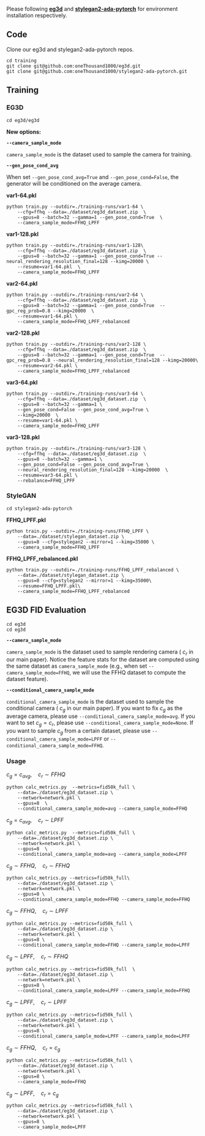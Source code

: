 Please following **[eg3d](https://github.com/NVlabs/eg3d)** and **[stylegan2-ada-pytorch](https://github.com/NVlabs/stylegan2-ada-pytorch)** for environment installation respectively.

## Code

Clone our eg3d and stylegan2-ada-pytorch repos.

```
cd training
git clone git@github.com:oneThousand1000/eg3d.git
git clone git@github.com:oneThousand1000/stylegan2-ada-pytorch.git
```

## Training

### EG3D

```
cd eg3d/eg3d
```

**New options:**

**`--camera_sample_mode`**

`camera_sample_mode` is the dataset used to sample the camera for training.

**`--gen_pose_cond_avg`**

When set `--gen_pose_cond_avg=True` and `--gen_pose_cond=False`, the generator will be conditioned on the average camera.



**var1-64.pkl**

```
python train.py --outdir=./training-runs/var1-64 \
    --cfg=ffhq --data=./dataset/eg3d_dataset.zip  \
    --gpus=8 --batch=32 --gamma=1 --gen_pose_cond=True  \
    --camera_sample_mode=FFHQ_LPFF
```

**var1-128.pkl**

```
python train.py --outdir=./training-runs/var1-128\
    --cfg=ffhq --data=./dataset/eg3d_dataset.zip  \
    --gpus=8 --batch=32 --gamma=1 --gen_pose_cond=True --neural_rendering_resolution_final=128 --kimg=20000 \
    --resume=var1-64.pkl  \
    --camera_sample_mode=FFHQ_LPFF 
```

**var2-64.pkl**

```
python train.py --outdir=./training-runs/var2-64 \
    --cfg=ffhq --data=./dataset/eg3d_dataset.zip  \
    --gpus=8 --batch=32 --gamma=1 --gen_pose_cond=True  --gpc_reg_prob=0.8 --kimg=20000  \
    --resume=var1-64.pkl \
    --camera_sample_mode=FFHQ_LPFF_rebalanced 
```

**var2-128.pkl**

```
python train.py --outdir=./training-runs/var2-128 \
    --cfg=ffhq --data=./dataset/eg3d_dataset.zip  \
    --gpus=8 --batch=32 --gamma=1 --gen_pose_cond=True  --gpc_reg_prob=0.8 --neural_rendering_resolution_final=128 --kimg=20000\
    --resume=var2-64.pkl \
    --camera_sample_mode=FFHQ_LPFF_rebalanced  
```

**var3-64.pkl**

```
python train.py --outdir=./training-runs/var3-64 \
    --cfg=ffhq --data=./dataset/eg3d_dataset.zip  \
    --gpus=8 --batch=32 --gamma=1 \
    --gen_pose_cond=False --gen_pose_cond_avg=True \ 
    --kimg=20000  \
    --resume=var1-64.pkl \
    --camera_sample_mode=FFHQ_LPFF 
```

**var3-128.pkl**

```
python train.py --outdir=./training-runs/var3-128 \
    --cfg=ffhq --data=./dataset/eg3d_dataset.zip  \
    --gpus=8 --batch=32 --gamma=1 \
    --gen_pose_cond=False --gen_pose_cond_avg=True \
    --neural_rendering_resolution_final=128 --kimg=20000  \
    --resume=var3-64.pkl \
    --rebalance=FFHQ_LPFF  
```

### StyleGAN

```
cd stylegan2-ada-pytorch
```

**FFHQ_LPFF.pkl**

```
python train.py --outdir=./training-runs/FFHQ_LPFF \
	--data=./dataset/stylegan_dataset.zip \
	--gpus=8 --cfg=stylegan2 --mirror=1 --kimg=35000 \
	--camera_sample_mode=FFHQ_LPFF
```

**FFHQ_LPFF_rebalanced.pkl**

```
python train.py --outdir=./training-runs/FFHQ_LPFF_rebalanced \
	--data=./dataset/stylegan_dataset.zip \
	--gpus=8 --cfg=stylegan2 --mirror=1 --kimg=35000\
	--resume=FFHQ_LPFF.pkl\
	--camera_sample_mode=FFHQ_LPFF_rebalanced
```



## EG3D FID Evaluation

```
cd eg3d
cd eg3d
```

**`--camera_sample_mode`**

`camera_sample_mode` is the dataset used to sample rendering camera ( $c_r$ in our main paper). Notice the feature stats for the dataset are computed using the same dataset as `camera_sample_mode` (e.g., when set `--camera_sample_mode=FFHQ`, we will use the FFHQ dataset to compute the dataset feature).

**`--conditional_camera_sample_mode`**

`conditional_camera_sample_mode` is the dataset used to sample the conditional camera ( $c_g$ in our main paper). If you want to fix $c_g$ as the average camera, please use `--conditional_camera_sample_mode=avg`. If you want to set $c_g = c_r$, please use `--conditional_camera_sample_mode=None`. If you want to sample $c_g$ from a certain dataset, please use `--conditional_camera_sample_mode=LPFF` or  `--conditional_camera_sample_mode=FFHQ`.

### Usage

$c_g =c_{avg}, \quad c_r \sim FFHQ$

```
python calc_metrics.py  --metrics=fid50k_full \
	--data=./dataset/eg3d_dataset.zip \  
	--network=network.pkl \  
	--gpus=8  \
	--conditional_camera_sample_mode=avg --camera_sample_mode=FFHQ
```

$c_g =c_{avg}, \quad c_r \sim LPFF$

```
python calc_metrics.py  --metrics=fid50k_full \
	--data=./dataset/eg3d_dataset.zip \  
	--network=network.pkl \  
	--gpus=8  \
	--conditional_camera_sample_mode=avg --camera_sample_mode=LPFF
```

$c_g \sim FFHQ, \quad   c_r \sim FFHQ$

```
python calc_metrics.py --metrics=fid50k_full\
	--data=./dataset/eg3d_dataset.zip \
	--network=network.pkl \ 
	--gpus=8 \
	--conditional_camera_sample_mode=FFHQ --camera_sample_mode=FFHQ 
```

$c_g \sim FFHQ, \quad  c_r \sim LPFF$

```
python calc_metrics.py --metrics=fid50k_full \
	--data=./dataset/eg3d_dataset.zip \
	--network=network.pkl \ 
	--gpus=8 \
	--conditional_camera_sample_mode=FFHQ --camera_sample_mode=LPFF
```

$c_g \sim LPFF, \quad c_r \sim FFHQ$

```
python calc_metrics.py --metrics=fid50k_full  \
	--data=./dataset/eg3d_dataset.zip \
	--network=network.pkl \ 
	--gpus=8 \
	--conditional_camera_sample_mode=LPFF --camera_sample_mode=FFHQ 
```

$c_g \sim LPFF, \quad c_r \sim LPFF$

```
python calc_metrics.py --metrics=fid50k_full \
	--data=./dataset/eg3d_dataset.zip \
	--network=network.pkl \ 
	--gpus=8 \
	--conditional_camera_sample_mode=LPFF --camera_sample_mode=LPFF
```

$c_g \sim FFHQ, \quad  c_r =c_g$

```
python calc_metrics.py --metrics=fid50k_full \
	--data=./dataset/eg3d_dataset.zip \
	--network=network.pkl \ 
	--gpus=8 \
	--camera_sample_mode=FFHQ
```

$c_g \sim LPFF, \quad  c_r =c_g$

```
python calc_metrics.py --metrics=fid50k_full \
	--data=./dataset/eg3d_dataset.zip \
	--network=network.pkl \ 
	--gpus=8 \
	--camera_sample_mode=LPFF
```









